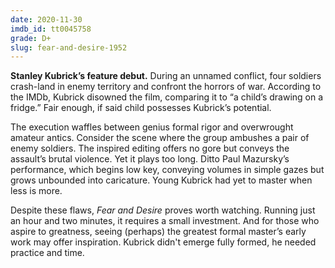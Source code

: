 ```yaml
---
date: 2020-11-30
imdb_id: tt0045758
grade: D+
slug: fear-and-desire-1952
---
```


**Stanley Kubrick’s feature debut.** During an unnamed conflict, four soldiers crash-land in enemy territory and confront the horrors of war. According to the IMDb, Kubrick disowned the film, comparing it to “a child’s drawing on a fridge.” Fair enough, if said child possesses Kubrick’s potential.

<!-- end -->

The execution waffles between genius formal rigor and overwrought amateur antics. Consider the scene where the group ambushes a pair of enemy soldiers. The inspired editing offers no gore but conveys the assault’s brutal violence. Yet it plays too long. Ditto Paul Mazursky’s performance, which begins low key, conveying volumes in simple gazes but grows unbounded into caricature. Young Kubrick had yet to master when less is more.

Despite these flaws, _Fear and Desire_ proves worth watching. Running just an hour and two minutes, it requires a small investment. And for those who aspire to greatness, seeing (perhaps) the greatest formal master’s early work may offer inspiration. Kubrick didn't emerge fully formed, he needed practice and time.
